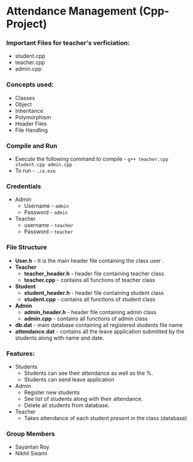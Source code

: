# Attendance Management (Cpp-Project)

### Important Files for teacher's verficiation:
* student.cpp
* teacher.cpp
* admin.cpp

### Concepts used:
* Classes
* Object
* Inheritance
* Polymorphism
* Header Files
* File Handling

### Compile and Run

* Execute the following command to compile - ` g++ teacher.cpp student.cpp admin.cpp `
* To run - ` ./a.exe `

### Credentials
* Admin
  * Username - ` admin `
  * Password - ` admin `
* Teacher
  * username - ` teacher `
  * Password - ` teacher `
  
### File Structure

* **User.h**  - It is the main header file containing the  class user .
* **Teacher** 
  * **teacher_header.h**   - header file containing teacher class
  * **teacher.cpp**          - contains all functions of teacher class
* **Student**
  * **student_header.h**   - header file containing student class
  * **student.cpp**           - contains all functions of student class 
* **Admin** 
  * **admin_header.h**   - header file containing admin class 
  * **admin.cpp**            - contains all functions of admin class 
* **db.dat**  -  main database containing all registered students file name 
* **attendance.dat** -  contains all the leave application submitted by the students along with name and date.

### Features:
* Students
  * Students can see their attendance as well as the %.
  * Students can send leave application
* Admin
  * Register new students
  * See list of students along with their attendance.
  * Delete all students from database.
* Teacher 
  * Takes attendance of each student present in the class (database)

### Group Members
* Sayantan Roy
* Nikhil Swami


